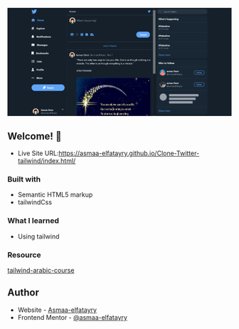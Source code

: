 ![Design preview ](./Screenshot%20.png)

## Welcome! 👋

- Live Site URL:https://asmaa-elfatayry.github.io/Clone-Twitter-tailwind/index.html/


### Built with

- Semantic HTML5 markup
- tailwindCss

### What I learned

- Using tailwind

### Resource

[tailwind-arabic-course](https://www.youtube.com/watch?v=dr2GVki4HAs&list=PLnD96kXp-_pMR9cBUmvsz_kIIt9bv2UIP)

## Author

- Website - [Asmaa-elfatayry](https://github.com/asmaa-elfatayry)
- Frontend Mentor - [@asmaa-elfatayry](https://www.frontendmentor.io/profile/asmaa-elfatayry)
